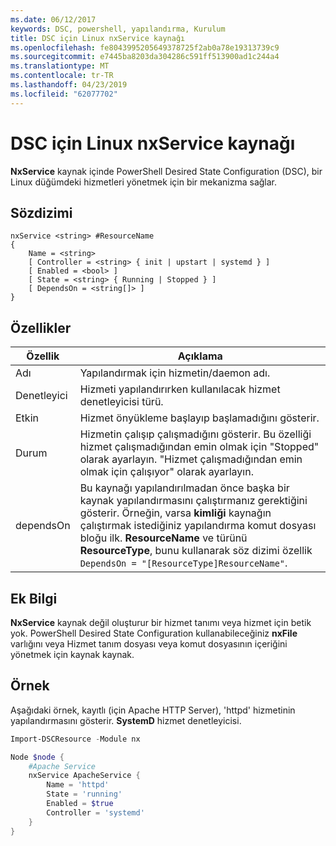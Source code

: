 ```yaml
---
ms.date: 06/12/2017
keywords: DSC, powershell, yapılandırma, Kurulum
title: DSC için Linux nxService kaynağı
ms.openlocfilehash: fe8043995205649378725f2ab0a78e19313739c9
ms.sourcegitcommit: e7445ba8203da304286c591ff513900ad1c244a4
ms.translationtype: MT
ms.contentlocale: tr-TR
ms.lasthandoff: 04/23/2019
ms.locfileid: "62077702"
---
```

# <a name="dsc-for-linux-nxservice-resource"></a>DSC için Linux nxService kaynağı

**NxService** kaynak içinde PowerShell Desired State Configuration (DSC), bir Linux düğümdeki hizmetleri yönetmek için bir mekanizma sağlar.

## <a name="syntax"></a>Sözdizimi

```
nxService <string> #ResourceName
{
    Name = <string>
    [ Controller = <string> { init | upstart | systemd } ]
    [ Enabled = <bool> ]
    [ State = <string> { Running | Stopped } ]
    [ DependsOn = <string[]> ]
}
```

## <a name="properties"></a>Özellikler

| Özellik | Açıklama |
|---|---|
| Adı| Yapılandırmak için hizmetin/daemon adı.|
| Denetleyici| Hizmeti yapılandırırken kullanılacak hizmet denetleyicisi türü.|
| Etkin| Hizmet önyükleme başlayıp başlamadığını gösterir.|
| Durum| Hizmetin çalışıp çalışmadığını gösterir. Bu özelliği hizmet çalışmadığından emin olmak için "Stopped" olarak ayarlayın. "Hizmet çalışmadığından emin olmak için çalışıyor" olarak ayarlayın.|
| dependsOn | Bu kaynağı yapılandırılmadan önce başka bir kaynak yapılandırmasını çalıştırmanız gerektiğini gösterir. Örneğin, varsa **kimliği** kaynağın çalıştırmak istediğiniz yapılandırma komut dosyası bloğu ilk. **ResourceName** ve türünü **ResourceType**, bunu kullanarak söz dizimi özellik `DependsOn = "[ResourceType]ResourceName"`.|

## <a name="additional-information"></a>Ek Bilgi

**NxService** kaynak değil oluşturur bir hizmet tanımı veya hizmet için betik yok. PowerShell Desired State Configuration kullanabileceğiniz **nxFile** varlığını veya Hizmet tanım dosyası veya komut dosyasının içeriğini yönetmek için kaynak kaynak.

## <a name="example"></a>Örnek

Aşağıdaki örnek, kayıtlı (için Apache HTTP Server), 'httpd' hizmetinin yapılandırmasını gösterir. **SystemD** hizmet denetleyicisi.

```powershell
Import-DSCResource -Module nx

Node $node {
    #Apache Service
    nxService ApacheService {
        Name = 'httpd'
        State = 'running'
        Enabled = $true
        Controller = 'systemd'
    }
}
```